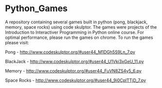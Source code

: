 # Python_Games
A repository containing several games built in python (pong, blackjack, memory, space rocks) using code skulptor. The games were projects of the Introduction to Interactiver Programming in Python online course. For optimal performance, please run the games on chrome.
To run the games please visit:

Pong - http://www.codeskulptor.org/#user44_M1DGh5S9Ln_7.py

BlackJack - http://www.codeskulptor.org/#user44_U1Vki3xGeU_11.py

Memory - http://www.codeskulptor.org/#user44_FuVN8ZS4y5_6.py

Space Rocks - http://www.codeskulptor.org/#user44_9i0CplTTjD_7.py
